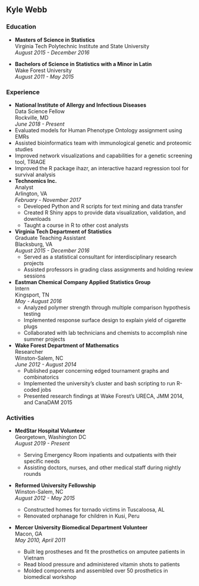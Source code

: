 ## Kyle Webb



### Education
- **Masters of Science in Statistics**   
Virginia Tech Polytechnic Institute and State University  
*August 2015 - December 2016*


- **Bachelors of Science in Statistics with a Minor in Latin**  
Wake Forest University  
*August 2011 - May 2015*

### Experience
- **National Institute of Allergy and Infectious Diseases**  
Data Science Fellow  
Rockville, MD  
*June 2018 - Present*  
 - Evaluated models for Human Phenotype Ontology assignment using EMRs
 - Assisted bioinformatics team with immunological genetic and proteomic studies  
 - Improved network visualizations and capabilities for a genetic screening tool, TRIAGE  
 - Improved the R package ihazr, an interactive hazard regression tool for survival analysis  
- **Technomics Inc.**  
Analyst  
Arlington, VA  
*February - November 2017*  
  - Developed Python and R scripts for text mining and data transfer
  - Created R Shiny apps to provide data visualization, validation, and downloads
  - Taught a course in R to other cost analysts
- **Virginia Tech Department of Statistics**  
Graduate Teaching Assistant  
Blacksburg, VA   
*August 2015 - December 2016*
  - Served as a statistical consultant for interdisciplinary research projects
  - Assisted professors in grading class assignments and holding review sessions
- **Eastman Chemical Company Applied Statistics Group**  
Intern  
Kingsport, TN  
*May - August 2016*
  - Analyzed polymer strength through multiple comparison hypothesis testing
  - Implemented response surface design to explain yield of cigarette plugs
  - Collaborated with lab technicians and chemists to accomplish nine summer projects
- **Wake Forest Department of Mathematics**  
Researcher  
Winston-Salem, NC  
*June 2012 - August 2014*
  - Published paper concerning edged tournament graphs and combinatorics
  - Implemented the university’s cluster and bash scripting to run R-coded jobs
  - Presented research findings at Wake Forest’s URECA, JMM 2014, and CanaDAM 2015

### Activities
- **MedStar Hospital Volunteer**  
Georgetown, Washington DC  
*August 2019 - Present*
  - Serving Emergency Room inpatients and outpatients with their specific needs
  - Assisting doctors, nurses, and other medical staff during nightly rounds

- **Reformed University Fellowship**  
Winston-Salem, NC  
*August 2012 - May 2015*  
  - Constructed homes for tornado victims in Tuscaloosa, AL
  - Renovated orphanage for children in Kusi, Peru

- **Mercer University Biomedical Department Volunteer**  
Macon, GA  
*May 2010, April 2011*
  - Built leg prostheses and fit the prosthetics on amputee patients in Vietnam
  - Read blood pressure and administered vitamin shots to patients
  - Molded components and assembled over 50 prosthetics in biomedical workshop

